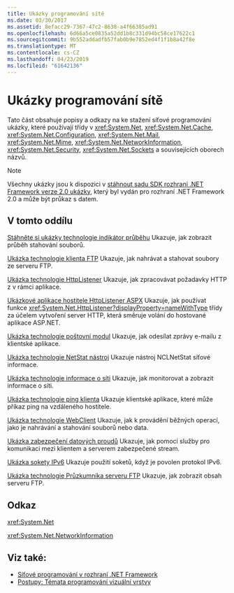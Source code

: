 ```yaml
---
title: Ukázky programování sítě
ms.date: 03/30/2017
ms.assetid: 8efacc29-7367-47c2-8638-a4f66385ad91
ms.openlocfilehash: 6d66a5ce0835a52dd1b8c331d94bc58ce17622c1
ms.sourcegitcommit: 9b552addadfb57fab0b9e7852ed4f1f1b8a42f8e
ms.translationtype: MT
ms.contentlocale: cs-CZ
ms.lasthandoff: 04/23/2019
ms.locfileid: "61642136"
---
```

# <a name="network-programming-samples"></a>Ukázky programování sítě
Tato část obsahuje popisy a odkazy na ke stažení síťové programování ukázky, které používají třídy v <xref:System.Net>, <xref:System.Net.Cache>, <xref:System.Net.Configuration>, <xref:System.Net.Mail>, <xref:System.Net.Mime>, <xref:System.Net.NetworkInformation>, <xref:System.Net.Security>, <xref:System.Net.Sockets> a souvisejících oborech názvů. 
  
> [!NOTE]
> Všechny ukázky jsou k dispozici v [stáhnout sadu SDK rozhraní .NET Framework verze 2.0 ukázky](https://www.microsoft.com/download/confirmation.aspx?id=22181), který byl vydán pro rozhraní .NET Framework 2.0 a může být průkaz s datem.

## <a name="in-this-section"></a>V tomto oddílu  
 [Stáhněte si ukázky technologie indikátor průběhu](https://docs.microsoft.com/previous-versions/dotnet/netframework-3.0/t8w6294a(v=vs.85))  
 Ukazuje, jak zobrazit průběh stahování souborů.  
  
 [Ukázka technologie klienta FTP](https://docs.microsoft.com/previous-versions/dotnet/netframework-3.0/b7810t5c(v=vs.85))  
 Ukazuje, jak nahrávat a stahovat soubory ze serveru FTP.  
  
 [Ukázka technologie HttpListener](https://docs.microsoft.com/previous-versions/dotnet/netframework-3.0/y7cbb2y2(v=vs.85))  
 Ukazuje, jak zpracovávat požadavky HTTP z v rámci aplikace.  
 
 [Ukázkové aplikace hostitele HttpListener ASPX](https://docs.microsoft.com/previous-versions/visualstudio/visual-studio-2008/dd767375(v%3dvs.90))   
 Ukazuje, jak používat funkce <xref:System.Net.HttpListener?displayProperty=nameWithType> třídy za účelem vytvoření server HTTP, která směruje volání do hostované aplikace ASP.NET.
  
 [Ukázka technologie poštovní modul](https://docs.microsoft.com/previous-versions/dotnet/netframework-3.0/whw7xbk2(v=vs.85))  
 Ukazuje, jak odesílat zprávy e-mailu z klientské aplikace.  
  
 [Ukázka technologie NetStat nástroj](https://docs.microsoft.com/previous-versions/dotnet/netframework-3.0/ks32hs88(v=vs.85))  
 Ukazuje nástroj NCLNetStat síťové informace.  
  
 [Ukázka technologie informace o síti](https://docs.microsoft.com/previous-versions/dotnet/netframework-3.0/2xatedhd(v=vs.85))  
 Ukazuje, jak monitorovat a zobrazit informace o síti.  
  
 [Ukázka technologie ping klienta](https://docs.microsoft.com/previous-versions/dotnet/netframework-3.0/5253acs7(v=vs.85))  
 Ukazuje klientské aplikace, které může příkaz ping na vzdáleného hostitele.  
  
 [Ukázka technologie WebClient](https://docs.microsoft.com/previous-versions/dotnet/netframework-3.0/fxk992zc(v=vs.85))  
 Ukazuje, jak k provádění běžných operací, jako je nahrávání a stahování souborů nebo data.  
  
 [Ukázka zabezpečení datových proudů](https://docs.microsoft.com/previous-versions/dotnet/netframework-3.0/ms180980(v=vs.85))  
 Ukazuje, jak pomocí služby pro komunikaci mezi klientem a serverem zabezpečené stream.  
  
 [Ukázka sokety IPv6](https://docs.microsoft.com/previous-versions/dotnet/netframework-3.0/ms180981(v=vs.85))  
 Ukazuje použití soketů, když je povolen protokol IPv6.  
  
 [Ukázka technologie Průzkumníka serveru FTP](https://docs.microsoft.com/previous-versions/dotnet/netframework-3.0/ms233623(v=vs.85))  
 Ukazuje, jak zobrazit obsah serveru FTP.  

## <a name="reference"></a>Odkaz  
 <xref:System.Net>  
  
 <xref:System.Net.NetworkInformation>  
  
## <a name="see-also"></a>Viz také:

- [Síťové programování v rozhraní .NET Framework](../../../docs/framework/network-programming/index.md)
- [Postupy: Témata programování vizuální vrstvy](../../../docs/framework/network-programming/network-programming-how-to-topics.md)
